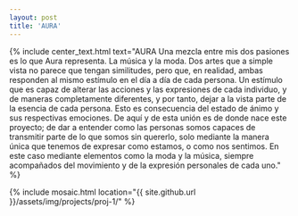 ```yaml
---
layout: post
title: 'AURA'
---
```


{% include center_text.html text="AURA Una mezcla entre mis dos pasiones es lo que Aura representa.
La música y la moda. Dos artes que a simple vista no parece que tengan similitudes, pero que, en realidad, ambas responden al mismo estímulo en el día a día de cada persona. Un estímulo que es capaz de alterar las acciones y las expresiones de cada individuo, y de maneras completamente diferentes, y por tanto, dejar a la vista parte de la esencia de cada persona. Esto es consecuencia del estado de ánimo y sus respectivas emociones. De aquí y de esta unión es de donde nace este proyecto; de dar a entender como las personas somos capaces de transmitir parte de lo que somos sin quererlo, solo mediante la manera única que tenemos de expresar como estamos, o como nos sentimos. En este caso mediante elementos como la moda y la música, siempre acompañados del movimiento y de la expresión personales de cada uno." %}


{% include mosaic.html location="{{ site.github.url }}/assets/img/projects/proj-1/" %}
